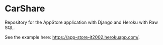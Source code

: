 # CarShare

Repository for the AppStore application with Django and Heroku with Raw SQL.

See the example here: https://app-store-it2002.herokuapp.com/.


